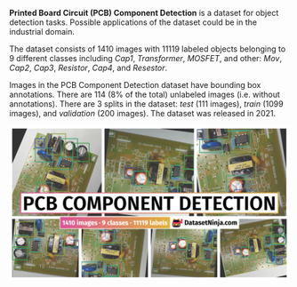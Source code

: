 **Printed Board Circuit (PCB) Component Detection** is a dataset for object detection tasks. Possible applications of the dataset could be in the industrial domain. 

The dataset consists of 1410 images with 11119 labeled objects belonging to 9 different classes including *Cap1*, *Transformer*, *MOSFET*, and other: *Mov*, *Cap2*, *Cap3*, *Resistor*, *Cap4*, and *Resestor*.

Images in the PCB Component Detection dataset have bounding box annotations. There are 114 (8% of the total) unlabeled images (i.e. without annotations). There are 3 splits in the dataset: *test* (111 images), *train* (1099 images), and *validation* (200 images). The dataset was released in 2021.

<img src="https://github.com/dataset-ninja/pcb-component-detection/raw/main/visualizations/poster.png">
